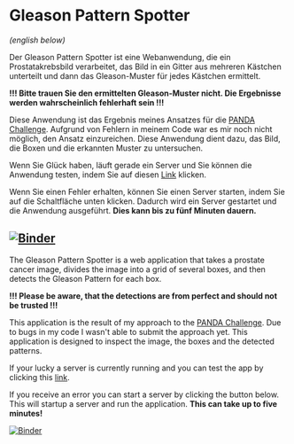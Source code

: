 # Gleason Pattern Spotter
*(english below)*

Der Gleason Pattern Spotter ist eine Webanwendung, die ein Prostatakrebsbild verarbeitet, das Bild in ein Gitter aus mehreren Kästchen unterteilt und dann das Gleason-Muster für jedes Kästchen ermittelt. 

**!!! Bitte trauen Sie den ermittelten Gleason-Muster nicht. Die Ergebnisse werden wahrscheinlich fehlerhaft sein !!!**

Diese Anwendung ist das Ergebnis meines Ansatzes für die [PANDA Challenge](https://www.kaggle.com/c/prostate-cancer-grade-assessment). Aufgrund von Fehlern in meinem Code war es mir noch nicht möglich, den Ansatz einzureichen. Diese Anwendung dient dazu, das Bild, die Boxen und die erkannten Muster zu untersuchen.

Wenn Sie Glück haben, läuft gerade ein Server und Sie können die Anwendung testen, indem Sie auf diesen [Link](https://mybinder.org/v2/gh/Jack-Byte/Gleason-Pattern-Spotter/master?urlpath=%2Fvoila%2Frender%2Fgleason-pattern-spotter-de.ipynb) klicken.

Wenn Sie einen Fehler erhalten, können Sie einen Server starten, indem Sie auf die Schaltfläche unten klicken. Dadurch wird ein Server gestartet und die Anwendung ausgeführt. **Dies kann bis zu fünf Minuten dauern.**

[![Binder](https://mybinder.org/badge_logo.svg)](https://mybinder.org/v2/gh/Jack-Byte/Gleason-Pattern-Spotter/master?urlpath=%2Fvoila%2Frender%2Fgleason-pattern-spotter-de.ipynb)
----------------------------------------------------------------------------------
The Gleason Pattern Spotter is a web application that takes a prostate cancer image, divides the image into a grid of several boxes, and then detects the Gleason Pattern for each box. 

**!!! Please be aware, that the detections are from perfect and should not be trusted !!!**

This application is the result of my approach to the [PANDA Challenge](https://www.kaggle.com/c/prostate-cancer-grade-assessment). Due to bugs in my code I wasn't able to submit the approach yet. This application is designed to inspect the image, the boxes and the detected patterns.

If your lucky a server is currently running and you can test the app by clicking this [link](https://mybinder.org/v2/gh/Jack-Byte/Gleason-Pattern-Spotter/master?urlpath=%2Fvoila%2Frender%2Fgleason-pattern-spotter.ipynb).

If you receive an error you can start a server by clicking the button below. This will startup a server and run the application. **This can take up to five minutes!**

[![Binder](https://mybinder.org/badge_logo.svg)](https://mybinder.org/v2/gh/Jack-Byte/Gleason-Pattern-Spotter/master?urlpath=%2Fvoila%2Frender%2Fgleason-pattern-spotter.ipynb)
